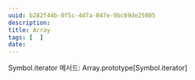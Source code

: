 ```yaml
---
uuid: b282f44b-0f5c-4d7a-847e-9bc69de25005
description: 
title: Array
tags: [  ]
date: 
---
```




Symbol.iterator 메서드: Array.prototype[Symbol.iterator]